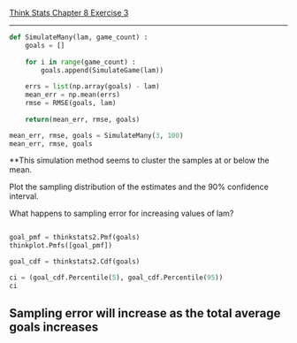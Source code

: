 [Think Stats Chapter 8 Exercise 3](http://greenteapress.com/thinkstats2/html/thinkstats2009.html#toc77)

---
```Python
def SimulateMany(lam, game_count) :
    goals = []
    
    for i in range(game_count) :
        goals.append(SimulateGame(lam))
    
    errs = list(np.array(goals) - lam)
    mean_err = np.mean(errs)
    rmse = RMSE(goals, lam)
    
    return(mean_err, rmse, goals)

mean_err, rmse, goals = SimulateMany(3, 100)
mean_err, rmse, goals
```
**This simulation method seems to cluster the samples at or below the mean.

Plot the sampling distribution of the estimates and the 90% confidence interval.

What happens to sampling error for increasing values of lam?

```Python

goal_pmf = thinkstats2.Pmf(goals)
thinkplot.Pmfs([goal_pmf])

goal_cdf = thinkstats2.Cdf(goals)

ci = (goal_cdf.Percentile(5), goal_cdf.Percentile(95))
ci
```
Sampling error will increase as the total average goals increases
---
